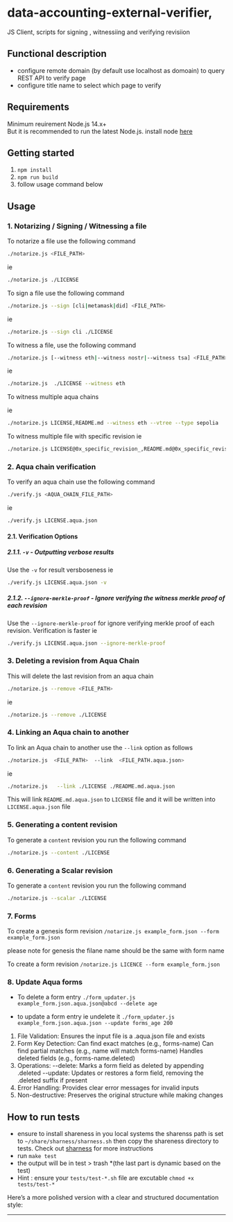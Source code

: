 # data-accounting-external-verifier, 
JS Client,  scripts for signing , witnessiing and verifying revisiion <br/>

## Functional description
* configure remote domain (by default use localhost as domoain) to query REST API to verify page
* configure title name to select which page to verify


## Requirements
Minimum reuirement Node.js 14.x+ <br/>
But it is recommended to run the latest Node.js.
install node [here](https://nodejs.org/en/download)

## Getting started 
1. `npm install`
2. `npm run build`
3. follow usage command below 


## Usage
### 1. Notarizing / Signing / Witnessing a file

To notarize a file use the following command

```bash 
./notarize.js <FILE_PATH>
```

ie 

```bash 
./notarize.js ./LICENSE
```


To sign a file use the following command

```bash
./notarize.js --sign [cli|metamask|did] <FILE_PATH>
```

ie 

```bash
./notarize.js --sign cli ./LICENSE
```


To witness a file, use the following command

```bash
./notarize.js [--witness eth|--witness nostr|--witness tsa] <FILE_PATH>
```

ie

```bash
./notarize.js  ./LICENSE --witness eth
```

To witness multiple aqua chains 

ie 
```bash
./notarize.js LICENSE,README.md --witness eth --vtree --type sepolia
```



To witness multiple file with specific revision 
ie 
```bash
./notarize.js LICENSE@0x_specific_revision_,README.md@0x_specific_revision_ --witness eth  --type cli --vtree
```


### 2. Aqua chain verification

To verify an aqua chain use the following command

```bash
./verify.js <AQUA_CHAIN_FILE_PATH>
```

ie

```bash
./verify.js LICENSE.aqua.json
```

#### 2.1. Verification Options

##### 2.1.1. `-v` - Outputting verbose results

Use the `-v` for result versboseness ie

```bash
./verify.js LICENSE.aqua.json -v
```

##### 2.1.2. `--ignore-merkle-proof` - Ignore verifying the witness merkle proof of each revision

Use the `--ignore-merkle-proof` for ignore verifying merkle proof of each revision. Verification is faster ie

```bash
./verify.js LICENSE.aqua.json --ignore-merkle-proof
```

### 3. Deleting a revision from Aqua Chain

This will delete the last revision from an aqua chain

```bash
./notarize.js --remove <FILE_PATH>
```

ie

```bash
./notarize.js --remove ./LICENSE
```


### 4. Linking an Aqua chain to another

To link an Aqua chain to another use the `--link` option as follows

```bash
./notarize.js  <FILE_PATH>  --link  <FILE_PATH.aqua.json>
```

ie

```bash
./notarize.js   --link ./LICENSE ./README.md.aqua.json
```

This will link `README.md.aqua.json` to `LICENSE` file and it will be written into `LICENSE.aqua.json` file


### 5. Generating a content revision

To generate a `content` revision you run the following command

```bash
./notarize.js --content ./LICENSE
```

### 6. Generating a Scalar revision

To generate a `content` revision you run the following command


```bash
./notarize.js --scalar ./LICENSE
```

### 7.  Forms 
To create a genesis form revision 
`/notarize.js example_form.json --form example_form.json `

please note for genesis the filane name should be the same with form name

To create a form revision 
`/notarize.js LICENCE --form example_form.json `

### 8. Update Aqua forms 

* To delete a form entry  `./form_updater.js example_form.json.aqua.json@abcd --delete age`
 
*  to update a form entry ie undelete it `./form_updater.js example_form.json.aqua.json --update forms_age 200`
 

1. File Validation: Ensures the input file is a .aqua.json file and exists
2. Form Key Detection:
Can find exact matches (e.g., forms-name)
Can find partial matches (e.g., name will match forms-name)
Handles deleted fields (e.g., forms-name.deleted)
3. Operations:
--delete: Marks a form field as deleted by appending .deleted
--update: Updates or restores a form field, removing the .deleted suffix if present
4. Error Handling: Provides clear error messages for invalid inputs
5. Non-destructive: Preserves the original structure while making changes

## How to run tests
- ensure to install shareness in you local systems the sharenss path is set to `~/share/sharness/sharness.sh` then copy the shareness directory to tests. Check out [sharness](https://github.com/felipec/sharness) for more instructions
- run `make test`
- the output will be  in test >  trash *(the last part is dynamic based on the test)
- Hint : ensure your `tests/test-*.sh` file are excutable `chmod +x  tests/test-*`




Here’s a more polished version with a clear and structured documentation style:  

---

 
